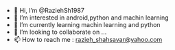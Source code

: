 - 👋 Hi, I’m @RaziehSh1987 
- 👀 I’m interested in android,python and machin learning 
- 🌱 I’m currently learning machin learning  and python
- 💞️ I’m looking to collaborate on ...
- 📫 How to reach me : razieh_shahsavar@yahoo.com

<!---
RaziehSh1987/RaziehSh1987 is a ✨ special ✨ repository because its `README.md` (this file) appears on your GitHub profile.
You can click the Preview link to take a look at your changes.
--->
